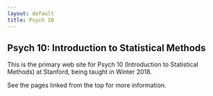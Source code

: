 ```yaml
---
layout: default
title: Psych 10
---
```


## Psych 10: Introduction to Statistical Methods

This is the primary web site for Psych 10 (Introduction to Statistical Methods) at Stanford, being taught in Winter 2018.

See the pages linked from the top for more information.


